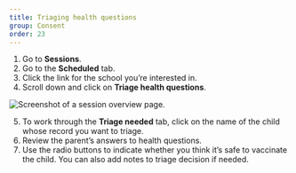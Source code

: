 ```yaml
---
title: Triaging health questions
group: Consent
order: 23
---
```


1. Go to **Sessions**.
2. Go to the **Scheduled** tab.
3. Click the link for the school you’re interested in.
4. Scroll down and click on **Triage health questions**.

![Screenshot of a session overview page.](/assets/images/session.png)

5. To work through the **Triage needed** tab, click on the name of the child whose record you want to triage.
6. Review the parent’s answers to health questions.
7. Use the radio buttons to indicate whether you think it’s safe to vaccinate the child. You can also add notes to triage decision if needed.
